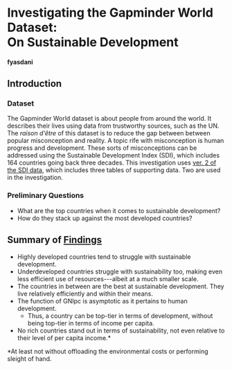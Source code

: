 Investigating the Gapminder World Dataset: <br> On Sustainable Development
==========================================================================
#### fyasdani

Introduction
------------

### Dataset

The Gapminder World dataset is about people from around the world. It
describes their lives using data from trustworthy sources, such as the
UN. The *raison d'être* of this dataset is to reduce the gap between
between popular misconception and reality. A topic rife with
misconception is human progress and development. These sorts of
misconceptions can be addressed using the Sustainable Development Index
(SDI), which includes 164 countries going back three decades. This
investigation uses [ver. 2 of the SDI data](http://gapm.io/dsdi), which
includes three tables of supporting data. Two are used in the
investigation.

### Preliminary Questions

-   What are the top countries when it comes to sustainable development?
-   How do they stack up against the most developed countries?

Summary of [Findings](https://raw.githack.com/fyasdani/sdi-investigation/main/investigate_a_dataset.html)
-------------------

-   Highly developed countries tend to struggle with sustainable
    development.
-   Underdeveloped countries struggle with sustainability too, making
    even less efficient use of resources---albeit at a much smaller
    scale.
-   The countries in between are the best at sustainable development.
    They live relatively efficiently and within their means.
-   The function of GNIpc is asymptotic as it pertains to human
    development.
    -   Thus, a country can be top-tier in terms of development, without
        being top-tier in terms of income per capita.
-   No rich countries stand out in terms of sustainability, not even
    relative to their level of per capita income.\*

\*At least not without offloading the environmental costs or performing
sleight of hand.
